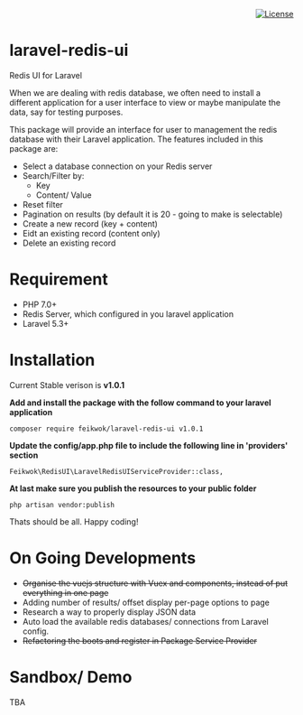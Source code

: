 <p align="right">
<a href="https://packagist.org/packages/laravel/framework"><img src="https://poser.pugx.org/laravel/framework/license.svg" alt="License"></a>
</p>

# laravel-redis-ui
Redis UI for Laravel

When we are dealing with redis database, we often need to install a different application for a user interface to view or maybe manipulate the data, say for testing purposes.

This package will provide an interface for user to management the redis database with their Laravel application. The features included in this package are:

- Select a database connection on your Redis server
- Search/Filter by:
  - Key
  - Content/ Value
- Reset filter
- Pagination on results (by default it is 20 - going to make is selectable)
- Create a new record (key + content)
- Eidt an existing record (content only)
- Delete an existing record

# Requirement
- PHP 7.0+
- Redis Server, which configured in you laravel application
- Laravel 5.3+

# Installation
Current Stable verison is **v1.0.1**

**Add and install the package with the follow command to your laravel application**
```
composer require feikwok/laravel-redis-ui v1.0.1
```
**Update the config/app.php file to include the following line in 'providers' section**
```
Feikwok\RedisUI\LaravelRedisUIServiceProvider::class,
```
**At last make sure you publish the resources to your public folder**
```
php artisan vendor:publish
```
Thats should be all. Happy coding!

# On Going Developments
- ~~Organise the vuejs structure with Vuex and components, instead of put everything in one page~~
- Adding number of results/ offset display per-page options to page
- Research a way to properly display JSON data
- Auto load the available redis databases/ connections from Laravel config.
- ~~Refactoring the boots and register in Package Service Provider~~

# Sandbox/ Demo
TBA
